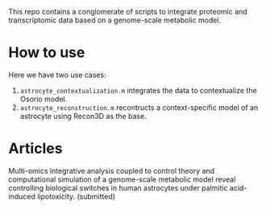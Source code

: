 This repo contains a conglomerate of scripts to integrate proteomic and transcriptomic data based on a genome-scale metabolic model.

# How to use
Here we have two use cases:
1. `astrocyte_contextualization.m` integrates the data to contextualize the Osorio model.
2. `astrocyte_reconstruction.m` recontructs a context-specific model of an astrocyte using Recon3D as the base.

# Articles
Multi-omics integrative analysis coupled to control theory and computational simulation of a genome-scale metabolic model reveal controlling biological switches in human astrocytes under palmitic acid-induced lipotoxicity. (submitted)
